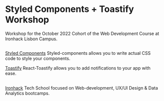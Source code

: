 # Styled Components + Toastify Workshop

Workshop for the October 2022 Cohort of the Web Development Course at Ironhack Lisbon Campus.

## 

[Styled Components](https://styled-components.com/docs)
Styled-components allows you to write actual CSS code to style your components.

[Toastify](https://fkhadra.github.io/react-toastify/introduction)
React-Toastify allows you to add notifications to your app with ease.

## 

[Ironhack](https://www.ironhack.com/)
Tech School focused on Web-development, UX/UI Design & Data Analytics bootcamps.
